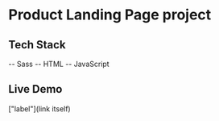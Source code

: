 # Product Landing Page project

## Tech Stack

-- Sass
-- HTML
-- JavaScript

## Live Demo

["label"](link itself)
